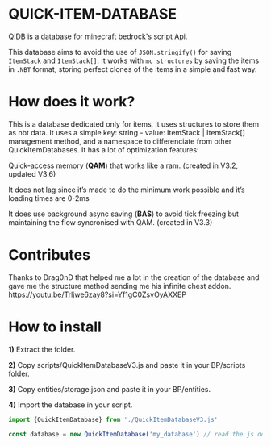 # QUICK-ITEM-DATABASE
QIDB is a database for minecraft bedrock's script Api.

This database aims to avoid the use of `JSON.stringify()` for saving `ItemStack` and `ItemStack[]`. It works with `mc structures` by saving the items in `.NBT` format, storing perfect clones of the items in a simple and fast way.

# How does it work?
This is a database dedicated only for items, it uses structures to store them as nbt data. It uses a simple key: string - value: ItemStack |  ItemStack[] management method, and a namespace to differenciate from other QuickItemDatabases. It has a lot of optimization features: 

Quick-access memory (**QAM**) that works like a ram. (created in V3.2, updated V3.6)

It does not lag since it’s made to do the minimum work possible and it’s loading times are 0-2ms

It does use background async saving (**BAS**) to avoid tick freezing but maintaining the flow syncronised with QAM. (created in V3.3)

# Contributes
Thanks to Drag0nD that helped me a lot in the creation of the database and gave me the structure method sending me his infinite chest addon.
https://youtu.be/Trljwe6zay8?si=Yf1gC0ZsvOyAXXEP

# How to install
**1)** Extract the folder.

**2)** Copy scripts/QuickItemDatabaseV3.js and paste it in your BP/scripts folder.

**3)** Copy entities/storage.json and paste it in your BP/entities.

**4)** Import the database in your script.
```js
import {QuickItemDatabase} from './QuickItemDatabaseV3.js'

const database = new QuickItemDatabase('my_database') // read the js docs for more specific options

```
